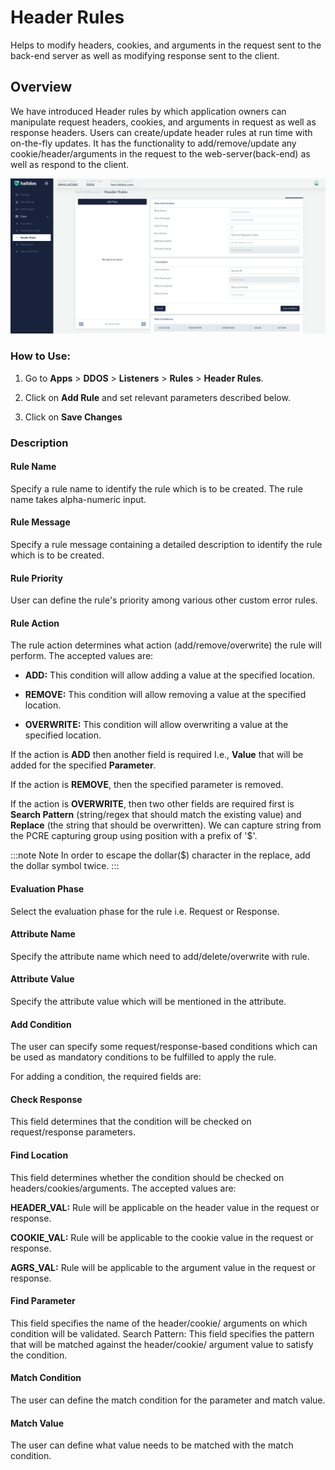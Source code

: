 # Header Rules
Helps to modify headers, cookies, and arguments in the request sent to the back-end server as well as modifying response sent to the client.

## Overview 
We have introduced Header rules by which application owners can manipulate request headers, cookies, and arguments in request as well as response headers. Users can create/update header rules at run time with on-the-fly updates. It has the functionality to add/remove/update any cookie/header/arguments in the request to the web-server(back-end) as well as respond to the client.

![Header rule](/img/ddos/v7/docs/header.png)

### How to Use:

1. Go to **Apps** > **DDOS** > **Listeners** > **Rules** > **Header Rules**.

2. Click on **Add Rule** and set relevant parameters described below.

3. Click on **Save Changes**

### Description

#### Rule Name

Specify a rule name to identify the rule which is to be created. The rule name takes alpha-numeric input.

#### Rule Message

Specify a rule message containing a detailed description to identify the rule which is to be created.

#### Rule Priority

User can define the rule's priority among various other custom error rules.

#### Rule Action

The rule action determines what action (add/remove/overwrite) the rule will perform. The accepted values are:

 - **ADD:** This condition will allow adding a value at the specified location.

 - **REMOVE:** This condition will allow removing a value at the specified location.

 - **OVERWRITE:** This condition will allow overwriting a value at the specified location.

If the action is **ADD** then another field is required I.e., **Value** that will be added for the specified **Parameter**.

If the action is **REMOVE**, then the specified parameter is removed.

If the action is **OVERWRITE**, then two other fields are required first is **Search Pattern** (string/regex that should match the existing value) and **Replace** (the string that should be overwritten). We can capture string from the PCRE capturing group using position with a prefix of '$'. 

:::note Note
In order to escape the dollar($) character in the replace, add the dollar symbol twice.
:::

#### Evaluation Phase

Select the evaluation phase for the rule i.e. Request or Response.

#### Attribute Name

Specify the attribute name which need to add/delete/overwrite with rule.

#### Attribute Value

Specify the attribute value which will be mentioned in the attribute.

#### Add Condition

The user can specify some request/response-based conditions which can be used as mandatory conditions to be fulfilled to apply the rule.

For adding a condition, the required fields are:

#### Check Response

This field determines that the condition will be checked on request/response parameters.

#### Find Location

This field determines whether the condition should be checked on headers/cookies/arguments. The accepted values are:

**HEADER_VAL:** Rule will be applicable on the header value in the request or response.

**COOKIE_VAL:** Rule will be applicable to the cookie value in the request or response.

**AGRS_VAL:** Rule will be applicable to the argument value in the request or response. 

#### Find Parameter

This field specifies the name of the header/cookie/ arguments on which condition will be validated. Search Pattern: This field specifies the pattern that will be matched against the header/cookie/ argument value to satisfy the condition.

#### Match Condition

The user can define the match condition for the parameter and match value.

#### Match Value

The user can define what value needs to be matched with the match condition.

